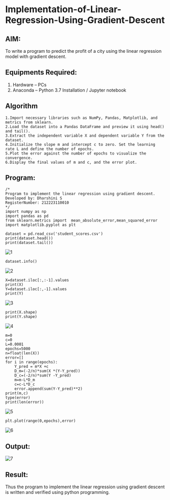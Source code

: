 # Implementation-of-Linear-Regression-Using-Gradient-Descent

## AIM:
To write a program to predict the profit of a city using the linear regression model with gradient descent.

## Equipments Required:
1. Hardware – PCs
2. Anaconda – Python 3.7 Installation / Jupyter notebook

## Algorithm
```
1.Import necessary libraries such as NumPy, Pandas, Matplotlib, and metrics from sklearn.
2.Load the dataset into a Pandas DataFrame and preview it using head() and tail().
3.Extract the independent variable X and dependent variable Y from the dataset.
4.Initialize the slope m and intercept c to zero. Set the learning rate L and define the number of epochs.
5.Plot the error against the number of epochs to visualize the convergence.
6.Display the final values of m and c, and the error plot.
```
## Program:
```
/*
Program to implement the linear regression using gradient descent.
Developed by: Dharshini S
RegisterNumber: 212223110010 
*/
import numpy as np
import pandas as pd
from sklearn.metrics import  mean_absolute_error,mean_squared_error
import matplotlib.pyplot as plt

dataset = pd.read_csv('student_scores.csv')
print(dataset.head())
print(dataset.tail())
```
![1](https://github.com/user-attachments/assets/6c163c1b-0dcb-4732-844e-df99dbb111fd)

```
dataset.info()
```
![2](https://github.com/user-attachments/assets/2dbcc63d-f133-4e56-b999-bfc29bc6c68a)
```
X=dataset.iloc[:,:-1].values
print(X)
Y=dataset.iloc[:,-1].values
print(Y)
```
![3](https://github.com/user-attachments/assets/43d6c9b5-c782-4f87-b1a1-fe86d901ef4e)
```
print(X.shape)
print(Y.shape)
```
![4](https://github.com/user-attachments/assets/f8841ccf-bcfe-43d8-9690-1e8f6fa74ad9)
```
m=0
c=0
L=0.0001
epochs=5000
n=float(len(X))
error=[]
for i in range(epochs):
    Y_pred = m*X +c
    D_m=(-2/n)*sum(X *(Y-Y_pred))
    D_c=(-2/n)*sum(Y -Y_pred)
    m=m-L*D_m
    c=c-L*D_c
    error.append(sum(Y-Y_pred)**2)
print(m,c)
type(error)
print(len(error))
```
![5](https://github.com/user-attachments/assets/092d2541-4b43-4902-b24d-05264b767ac3)

```
plt.plot(range(0,epochs),error)
```

![6](https://github.com/user-attachments/assets/d87319f1-3f6d-40cf-aadf-d722ee451aa0)

## Output:
![7](https://github.com/user-attachments/assets/5d9946af-3feb-4d69-8574-7a63fe9cd436)

## Result:
Thus the program to implement the linear regression using gradient descent is written and verified using python programming.
